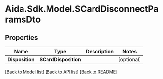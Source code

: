 # Aida.Sdk.Model.SCardDisconnectParamsDto

## Properties

Name | Type | Description | Notes
------------ | ------------- | ------------- | -------------
**Disposition** | **SCardDisposition** |  | [optional] 

[[Back to Model list]](../README.md#documentation-for-models) [[Back to API list]](../README.md#documentation-for-api-endpoints) [[Back to README]](../README.md)

